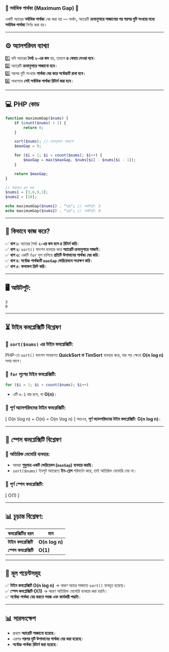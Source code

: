 ### **📌 সর্বাধিক পার্থক্য (Maximum Gap) 📌**  
একটি অ্যারের **সর্বাধিক পার্থক্য** বের করা হয় — অর্থাৎ, অ্যারেটি **ক্রমানুসারে সাজানোর পর পরপর দুটি সংখ্যার মধ্যে সর্বাধিক পার্থক্য** নির্ণয় করা হয়।  

---

## **⚙️ অ্যালগরিদম ব্যাখ্যা**  
1️⃣ যদি অ্যারের **দৈর্ঘ্য ২-এর কম** হয়, তাহলে **`0` ফেরত দেওয়া হবে**।  
2️⃣ অ্যারেটি **ক্রমানুসারে সাজানো হবে**।  
3️⃣ পরপর দুটি সংখ্যার **পার্থক্য বের করে সর্বোচ্চটি রাখা হবে**।  
4️⃣ অবশেষে **সেই সর্বাধিক পার্থক্য রিটার্ন করা হবে**।  

---

## **💻 PHP কোড**  
```php
function maximumGap($nums) {
    if (count($nums) < 2) {
        return 0;
    }

    sort($nums); // ক্রমানুসারে সাজানো
    $maxGap = 0;

    for ($i = 1; $i < count($nums); $i++) {
        $maxGap = max($maxGap, $nums[$i] - $nums[$i - 1]);
    }

    return $maxGap;
}

// উদাহরণ রান করা
$nums1 = [3,6,9,1];
$nums2 = [10];

echo maximumGap($nums1) . "\n"; // আউটপুট: 3
echo maximumGap($nums2) . "\n"; // আউটপুট: 0
```

---

## **🔎 কিভাবে কাজ করে?**  
✅ **ধাপ ১:** অ্যারের দৈর্ঘ্য **২-এর কম হলে `0` রিটার্ন করি**।  
✅ **ধাপ ২:** `sort()` ফাংশন ব্যবহার করে **অ্যারেটি ক্রমানুসারে সাজাই**।  
✅ **ধাপ ৩:** একটি `for` লুপ চালিয়ে **প্রতিটি উপাদানের পার্থক্য বের করি**।  
✅ **ধাপ ৪:** **সর্বোচ্চ পার্থক্যটি `maxGap` ভেরিয়েবলে সংরক্ষণ করি**।  
✅ **ধাপ ৫:** **ফলাফল প্রিন্ট করি**।  

---

## **🖥️ আউটপুট:**  
```
3
0
```

---

## **⏳ টাইম কমপ্লেক্সিটি বিশ্লেষণ**  

### **🔹 `sort($nums)` এর টাইম কমপ্লেক্সিটি:**  
PHP-তে `sort()` ফাংশন সাধারণত **QuickSort বা TimSort** ব্যবহার করে, যার গড় ক্ষেত্রে **O(n log n)** সময় লাগে।

### **🔹 `for` লুপের টাইম কমপ্লেক্সিটি:**  
```php
for ($i = 1; $i < count($nums); $i++) 
```
- এটি `n-1` বার চলে, যা **O(n)**।

### **🔹 পূর্ণ অ্যালগরিদমের টাইম কমপ্লেক্সিটি:**  
\[
O(n \log n) + O(n) = O(n \log n)
\]
অতএব, **পূর্ণ অ্যালগরিদমের টাইম কমপ্লেক্সিটি: O(n log n)**।

---

## **💾 স্পেস কমপ্লেক্সিটি বিশ্লেষণ**  

### **🔹 অতিরিক্ত মেমোরি ব্যবহার:**  
- আমরা **শুধুমাত্র একটি ভেরিয়েবল (`maxGap`) ব্যবহার করছি**।  
- `sort($nums)` ইনপুট অ্যারেতে **ইন-প্লেস** পরিবর্তন করে, তাই অতিরিক্ত মেমোরি নেয় না।  

### **🔹 পূর্ণ স্পেস কমপ্লেক্সিটি:**  
\[
O(1)
\]

---

## **📊 চূড়ান্ত বিশ্লেষণ:**  

| কমপ্লেক্সিটির ধরন | মান |
|---------------|-------|
| **টাইম কমপ্লেক্সিটি** | **O(n log n)** |
| **স্পেস কমপ্লেক্সিটি** | **O(1)** |

---

## **🔑 মূল পয়েন্টসমূহ**  
✅ **টাইম কমপ্লেক্সিটি O(n log n)** → কারণ অ্যারে সাজাতে `sort()` ব্যবহৃত হয়েছে।  
✅ **স্পেস কমপ্লেক্সিটি O(1)** → কারণ অতিরিক্ত মেমোরি ব্যবহার করা হয়নি।  
✅ **সর্বোচ্চ পার্থক্য বের করতে সহজ এবং কার্যকরী পদ্ধতি**।  

---

## **📊 সারসংক্ষেপ**  
- প্রথমে **অ্যারেটি সাজানো হয়েছে**।  
- এরপর **পরপর দুটি উপাদানের পার্থক্য বের করা হয়েছে**।  
- **সর্বোচ্চ পার্থক্য রিটার্ন করা হয়েছে**।